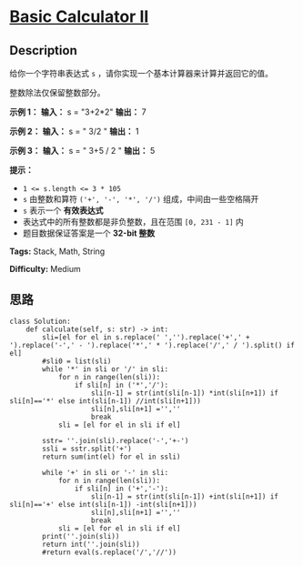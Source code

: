 # [Basic Calculator II][title]

## Description

给你一个字符串表达式 `s` ，请你实现一个基本计算器来计算并返回它的值。

整数除法仅保留整数部分。

**示例 1：**
            **输入：** s = "3+2*2"    **输出：** 7    

**示例 2：**
            **输入：** s = " 3/2 "    **输出：** 1    

**示例 3：**
            **输入：** s = " 3+5 / 2 "    **输出：** 5    

**提示：**

  * `1 <= s.length <= 3 * 105`
  * `s` 由整数和算符 `('+', '-', '*', '/')` 组成，中间由一些空格隔开
  * `s` 表示一个 **有效表达式**
  * 表达式中的所有整数都是非负整数，且在范围 `[0, 231 - 1]` 内
  * 题目数据保证答案是一个 **32-bit 整数**


**Tags:** Stack, Math, String

**Difficulty:** Medium

## 思路

``` python3
class Solution:
    def calculate(self, s: str) -> int:
        sli=[el for el in s.replace(' ','').replace('+',' + ').replace('-',' - ').replace('*',' * ').replace('/',' / ').split() if el]
        #sli0 = list(sli)
        while '*' in sli or '/' in sli:
            for n in range(len(sli)):
                if sli[n] in ('*','/'):
                    sli[n-1] = str(int(sli[n-1]) *int(sli[n+1]) if sli[n]=='*' else int(sli[n-1]) //int(sli[n+1]))
                    sli[n],sli[n+1] ='','' 
                    break               
            sli = [el for el in sli if el]
            
        sstr= ''.join(sli).replace('-','+-')
        ssli = sstr.split('+')
        return sum(int(el) for el in ssli)

        while '+' in sli or '-' in sli:
            for n in range(len(sli)):
                if sli[n] in ('+','-'):
                    sli[n-1] = str(int(sli[n-1]) +int(sli[n+1]) if sli[n]=='+' else int(sli[n-1]) -int(sli[n+1]))
                    sli[n],sli[n+1] ='',''
                    break
            sli = [el for el in sli if el]
        print(''.join(sli))
        return int(''.join(sli))
        #return eval(s.replace('/','//'))
```

[title]: https://leetcode-cn.com/problems/basic-calculator-ii
